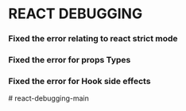 # REACT DEBUGGING

### Fixed the error relating to react strict mode

### Fixed the error for props Types

### Fixed the error for Hook side effects
#   r e a c t - d e b u g g i n g - m a i n  
 